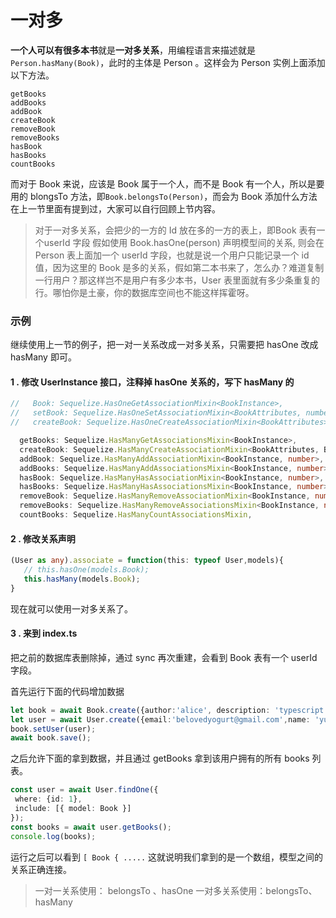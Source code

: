 # 一对多

**一个人可以有很多本书**就是**一对多关系**，用编程语言来描述就是 `Person.hasMany(Book)`，此时的主体是 Person 。这样会为 Person 实例上面添加以下方法。

```text
getBooks 
addBooks
addBook
createBook
removeBook
removeBooks
hasBook
hasBooks
countBooks
```

而对于 Book 来说，应该是 Book 属于一个人，而不是 Book 有一个人，所以是要用的 blongsTo 方法，即`Book.belongsTo(Person)`，而会为 Book 添加什么方法在上一节里面有提到过，大家可以自行回顾上节内容。

> 对于一对多关系，会把少的一方的 Id 放在多的一方的表上，即Book 表有一个userId 字段
> 假如使用 Book.hasOne(person) 声明模型间的关系, 则会在 Person 表上面加一个 userId 字段，也就是说一个用户只能记录一个 id 值，因为这里的 Book 是多的关系，假如第二本书来了，怎么办？难道复制一行用户？那这样岂不是用户有多少本书，User 表里面就有多少条重复的行。哪怕你是土豪，你的数据库空间也不能这样挥霍呀。


### 示例

继续使用上一节的例子，把一对一关系改成一对多关系，只需要把 hasOne 改成 hasMany 即可。

#### 1 . 修改 UserInstance 接口，注释掉 hasOne 关系的，写下 hasMany 的

```ts
//   Book: Sequelize.HasOneGetAssociationMixin<BookInstance>,
//   setBook: Sequelize.HasOneSetAssociationMixin<BookAttributes, number>,
//   createBook: Sequelize.HasOneCreateAssociationMixin<BookAttributes>,

  getBooks: Sequelize.HasManyGetAssociationsMixin<BookInstance>,
  createBook: Sequelize.HasManyCreateAssociationMixin<BookAttributes, BookInstance>,
  addBook: Sequelize.HasManyAddAssociationMixin<BookInstance, number>,
  addBooks: Sequelize.HasManyAddAssociationsMixin<BookInstance, number>,
  hasBook: Sequelize.HasManyHasAssociationMixin<BookInstance, number>,
  hasBooks: Sequelize.HasManyHasAssociationsMixin<BookInstance, number>,
  removeBook: Sequelize.HasManyRemoveAssociationMixin<BookInstance, number>,
  removeBooks: Sequelize.HasManyRemoveAssociationsMixin<BookInstance, number>,
  countBooks: Sequelize.HasManyCountAssociationsMixin,
```


#### 2 . 修改关系声明

```ts
(User as any).associate = function(this: typeof User,models){
   // this.hasOne(models.Book);
   this.hasMany(models.Book);
}
```

现在就可以使用一对多关系了。

#### 3 . 来到 index.ts

把之前的数据库表删除掉，通过 sync 再次重建，会看到 Book 表有一个 userId 字段。

首先运行下面的代码增加数据

```ts
let book = await Book.create({author:'alice', description: 'typescript hand book', status: 'inSale',title:'ts leaning'});
let user = await User.create({email:'belovedyogurt@gmail.com',name: 'yugo'})
book.setUser(user);
await book.save();
```


之后允许下面的拿到数据，并且通过 getBooks 拿到该用户拥有的所有 books 列表。

```ts
const user = await User.findOne({
 where: {id: 1},
 include: [{ model: Book }]
});
const books = await user.getBooks();
console.log(books);
```

运行之后可以看到 `[ Book { .....` 这就说明我们拿到的是一个数组，模型之间的关系正确连接。

> 一对一关系使用： belongsTo 、hasOne
> 一对多关系使用：belongsTo、hasMany


